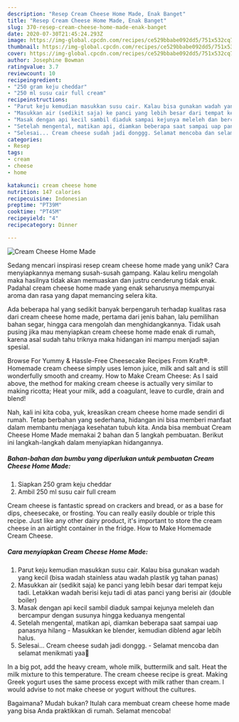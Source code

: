 ```yaml
---
description: "Resep Cream Cheese Home Made, Enak Banget"
title: "Resep Cream Cheese Home Made, Enak Banget"
slug: 370-resep-cream-cheese-home-made-enak-banget
date: 2020-07-30T21:45:24.293Z
image: https://img-global.cpcdn.com/recipes/ce529bbabe092dd5/751x532cq70/cream-cheese-home-made-foto-resep-utama.jpg
thumbnail: https://img-global.cpcdn.com/recipes/ce529bbabe092dd5/751x532cq70/cream-cheese-home-made-foto-resep-utama.jpg
cover: https://img-global.cpcdn.com/recipes/ce529bbabe092dd5/751x532cq70/cream-cheese-home-made-foto-resep-utama.jpg
author: Josephine Bowman
ratingvalue: 3.7
reviewcount: 10
recipeingredient:
- "250 gram keju cheddar"
- "250 ml susu cair full cream"
recipeinstructions:
- "Parut keju kemudian masukkan susu cair. Kalau bisa gunakan wadah yang kecil (bisa wadah stainless atau wadah plastik yg tahan panas)"
- "Masukkan air (sedikit saja) ke panci yang lebih besar dari tempat keju tadi. Letakkan wadah berisi keju tadi di atas panci yang berisi air (double boiler)"
- "Masak dengan api kecil sambil diaduk sampai kejunya meleleh dan bercampur dengan susunya hingga keduanya mengental"
- "Setelah mengental, matikan api, diamkan beberapa saat sampai uap panasnya hilang Masukkan ke blender, kemudian diblend agar lebih halus."
- "Selesai... Cream cheese sudah jadi donggg. Selamat mencoba dan selamat menikmati yaa🥰"
categories:
- Resep
tags:
- cream
- cheese
- home

katakunci: cream cheese home 
nutrition: 147 calories
recipecuisine: Indonesian
preptime: "PT39M"
cooktime: "PT45M"
recipeyield: "4"
recipecategory: Dinner

---
```



![Cream Cheese Home Made](https://img-global.cpcdn.com/recipes/ce529bbabe092dd5/751x532cq70/cream-cheese-home-made-foto-resep-utama.jpg)

Sedang mencari inspirasi resep cream cheese home made yang unik? Cara menyiapkannya memang susah-susah gampang. Kalau keliru mengolah maka hasilnya tidak akan memuaskan dan justru cenderung tidak enak. Padahal cream cheese home made yang enak seharusnya mempunyai aroma dan rasa yang dapat memancing selera kita.

Ada beberapa hal yang sedikit banyak berpengaruh terhadap kualitas rasa dari cream cheese home made, pertama dari jenis bahan, lalu pemilihan bahan segar, hingga cara mengolah dan menghidangkannya. Tidak usah pusing jika mau menyiapkan cream cheese home made enak di rumah, karena asal sudah tahu triknya maka hidangan ini mampu menjadi sajian spesial.

Browse For Yummy &amp; Hassle-Free Cheesecake Recipes From Kraft®. Homemade cream cheese simply uses lemon juice, milk and salt and is still wonderfully smooth and creamy. How to Make Cream Cheese: As I said above, the method for making cream cheese is actually very similar to making ricotta; Heat your milk, add a coagulant, leave to curdle, drain and blend!


Nah, kali ini kita coba, yuk, kreasikan cream cheese home made sendiri di rumah. Tetap berbahan yang sederhana, hidangan ini bisa memberi manfaat dalam membantu menjaga kesehatan tubuh kita. Anda bisa membuat Cream Cheese Home Made memakai 2 bahan dan 5 langkah pembuatan. Berikut ini langkah-langkah dalam menyiapkan hidangannya.

<!--inarticleads1-->

##### Bahan-bahan dan bumbu yang diperlukan untuk pembuatan Cream Cheese Home Made:

1. Siapkan 250 gram keju cheddar
1. Ambil 250 ml susu cair full cream


Cream cheese is fantastic spread on crackers and bread, or as a base for dips, cheesecake, or frosting. You can really easily double or triple this recipe. Just like any other dairy product, it&#39;s important to store the cream cheese in an airtight container in the fridge. How to Make Homemade Cream Cheese. 

<!--inarticleads2-->

##### Cara menyiapkan Cream Cheese Home Made:

1. Parut keju kemudian masukkan susu cair. Kalau bisa gunakan wadah yang kecil (bisa wadah stainless atau wadah plastik yg tahan panas)
1. Masukkan air (sedikit saja) ke panci yang lebih besar dari tempat keju tadi. Letakkan wadah berisi keju tadi di atas panci yang berisi air (double boiler)
1. Masak dengan api kecil sambil diaduk sampai kejunya meleleh dan bercampur dengan susunya hingga keduanya mengental
1. Setelah mengental, matikan api, diamkan beberapa saat sampai uap panasnya hilang - Masukkan ke blender, kemudian diblend agar lebih halus.
1. Selesai... Cream cheese sudah jadi donggg. - Selamat mencoba dan selamat menikmati yaa🥰


In a big pot, add the heavy cream, whole milk, buttermilk and salt. Heat the milk mixture to this temperature. The cream cheese recipe is great. Making Greek yogurt uses the same process except with milk rather than cream. I would advise to not make cheese or yogurt without the cultures. 

Bagaimana? Mudah bukan? Itulah cara membuat cream cheese home made yang bisa Anda praktikkan di rumah. Selamat mencoba!
